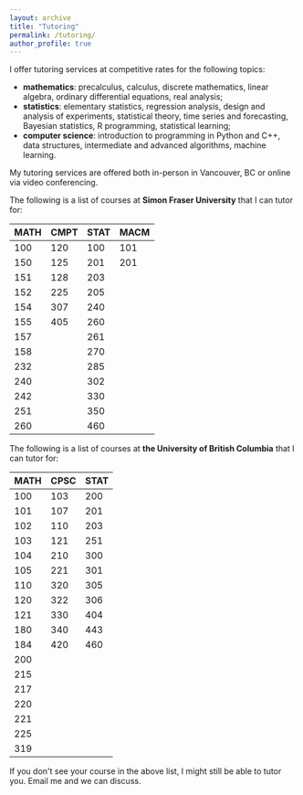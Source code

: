 ```yaml
---
layout: archive
title: "Tutoring"
permalink: /tutoring/
author_profile: true
---
```


I offer tutoring services at competitive rates for the following topics:
- **mathematics**: precalculus, calculus, discrete mathematics, linear algebra, ordinary differential equations, real analysis;
- **statistics**: elementary statistics, regression analysis, design and analysis of experiments, statistical theory, time series and forecasting, Bayesian statistics, R programming, statistical learning;
- **computer science**: introduction to programming in Python and C++, data structures, intermediate and advanced algorithms, machine learning.

My tutoring services are offered both in-person in Vancouver, BC or online via video conferencing.

The following is a list of courses at **Simon Fraser University** that I can tutor for:

| MATH | CMPT | STAT | MACM |
| ---- | ---- | ---- | ---- |
| 100  | 120  | 100  | 101  |
| 150  | 125  | 201  | 201  |
| 151  | 128  | 203  |      |
| 152  | 225  | 205  |      |
| 154  | 307  | 240  |      |
| 155  | 405  | 260  |      |
| 157  |      | 261  |      |
| 158  |      | 270  |      |
| 232  |      | 285  |      |
| 240  |      | 302  |      |
| 242  |      | 330  |      |
| 251  |      | 350  |      |
| 260  |      | 460  |      |

The following is a list of courses at **the University of British Columbia** that I can tutor for:

| MATH | CPSC | STAT |
| ---- | ---- | ---- |
| 100  | 103  | 200  |
| 101  | 107  | 201  |
| 102  | 110  | 203  |
| 103  | 121  | 251  | 
| 104  | 210  | 300  |
| 105  | 221  | 301  |
| 110  | 320  | 305  |
| 120  | 322  | 306  | 
| 121  | 330  | 404  |
| 180  | 340  | 443  |
| 184  | 420  | 460  | 
| 200  |      |      |
| 215  |      |      | 
| 217  |      |      | 
| 220  |      |      |
| 221  |      |      |
| 225  |      |      |
| 319  |      |      |

If you don't see your course in the above list, I might still be able to tutor you. Email me and we can discuss.
